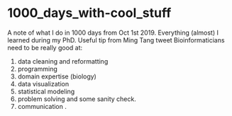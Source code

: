 # 1000_days_with-cool_stuff
A note of what I do in 1000 days from Oct 1st 2019. Everything (almost) I learned during my PhD.
Useful tip from Ming Tang tweet
Bioinformaticians need to be really good at:
1. data cleaning and reformatting
2. programming 
3. domain expertise (biology) 
4. data visualization
5. statistical modeling 
6. problem solving and some sanity check.
7. communication
.
